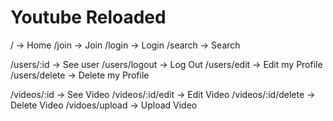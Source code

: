 # Youtube Reloaded

/ -> Home
/join -> Join
/login -> Login
/search -> Search

/users/:id -> See user
/users/logout -> Log Out
/users/edit -> Edit my Profile
/users/delete -> Delete my Profile

/videos/:id -> See Video
/videos/:id/edit -> Edit Video
/videos/:id/delete -> Delete Video
/vidoes/upload -> Upload Video
